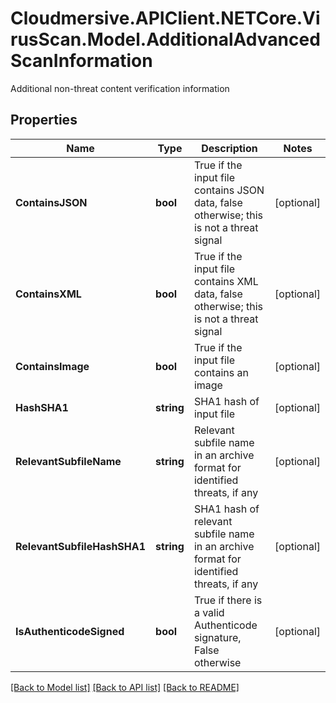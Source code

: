 # Cloudmersive.APIClient.NETCore.VirusScan.Model.AdditionalAdvancedScanInformation
Additional non-threat content verification information

## Properties

Name | Type | Description | Notes
------------ | ------------- | ------------- | -------------
**ContainsJSON** | **bool** | True if the input file contains JSON data, false otherwise; this is not a threat signal | [optional] 
**ContainsXML** | **bool** | True if the input file contains XML data, false otherwise; this is not a threat signal | [optional] 
**ContainsImage** | **bool** | True if the input file contains an image | [optional] 
**HashSHA1** | **string** | SHA1 hash of input file | [optional] 
**RelevantSubfileName** | **string** | Relevant subfile name in an archive format for identified threats, if any | [optional] 
**RelevantSubfileHashSHA1** | **string** | SHA1 hash of relevant subfile name in an archive format for identified threats, if any | [optional] 
**IsAuthenticodeSigned** | **bool** | True if there is a valid Authenticode signature, False otherwise | [optional] 

[[Back to Model list]](../README.md#documentation-for-models) [[Back to API list]](../README.md#documentation-for-api-endpoints) [[Back to README]](../README.md)

